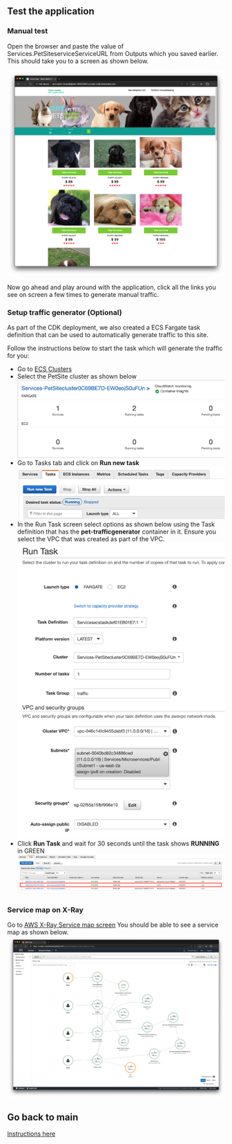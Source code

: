 ## Test the application

### Manual test
Open the browser and paste the value of Services.PetSiteserviceServiceURL from Outputs which you saved earlier. This should take you to a screen as shown below.

![](images/app-home.png)

Now go ahead and play around with the application, click all the links you see on screen a few times to generate manual traffic.

### Setup traffic generator (Optional)

As part of the CDK deployment, we also created a ECS Fargate task definition that can be used to automatically generate traffic to this site.

Follow the instructions below to start the task which will generate the traffic for you:
* Go to [ECS Clusters](https://us-east-2.console.aws.amazon.com/ecs/home#/clusters)
* Select the PetSite cluster as shown below
![Petsite Cluster](images/traffic-cluster.png)
* Go to Tasks tab  and click on **Run new task**
![Petsite Cluster](images/traffic-newtask.png)
* In the Run Task screen select options as shown below using the Task definition that has the **pet-trafficgenerator** container in it. Ensure you select the VPC that was created as part of the VPC.
![Petsite Cluster](images/traffic-runtask.png)
* Click **Run Task** and wait for 30 seconds until the task shows **RUNNING** in GREEN
![Petsite Cluster](images/traffic-running.png)

### Service map on X-Ray
Go to [AWS X-Ray Service map screen](https://us-east-2.console.aws.amazon.com/xray/home#/service-map)
You should be able to see a service map as shown below. 
![](images/xray-home.png)


## Go back to main
[Instructions here](../README.md)